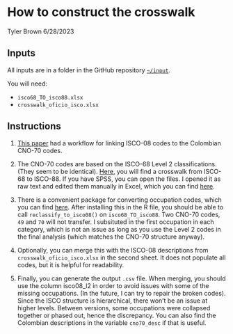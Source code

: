 How to construct the crosswalk
================
Tyler Brown
6/28/2023

## Inputs

All inputs are in a folder in the GitHub repository
[`~/input`](https://github.com/tylerjamesbrown7/co_tk/tree/96052d8bcd845533dcea3d6e7d44cb88c3595309/input).

You will need:

-   `isco68_TO_isco88.xlsx`
-   `crosswalk_oficio_isco.xlsx`

## Instructions

1.  [This
    paper](https://repository.urosario.edu.co/server/api/core/bitstreams/d4925f02-0c79-4671-8013-aeba548c854b/content)
    had a workflow for linking ISCO-08 codes to the Colombian CNO-70
    codes.

2.  The CNO-70 codes are based on the ISCO-68 Level 2 classifications.
    (They seem to be identical).
    [Here](http://www.harryganzeboom.nl/isco68/), you will find a
    crosswalk from ISCO-68 to ISCO-88. If you have SPSS, you can open
    the files. I opened it as raw text and edited them manually in
    Excel, which you can find
    [here](https://github.com/tylerjamesbrown7/co_tk/blob/3ea22042ffb42ad474659f7c74390a4b5098a967/input/isco68_TO_isco88.xlsx).

3.  There is a convenient package for converting occupation codes, which
    you can find
    [here](https://guidowe.github.io/occupationcross/index.html). After
    installing this in the R file, you should be able to call
    `reclassify_to_isco08()` on `isco68_TO_isco88`. Two CNO-70 codes,
    `49` and `70` will not transfer. I subsituted in the first
    occupation in each category, which is not an issue as long as you
    use the Level 2 codes in the final analysis (which matches the
    CNO-70 structure anyway).

4.  Optionally, you can merge this with the ISCO-08 descriptions from
    `crosswalk_oficio_isco.xlsx` in the second sheet. It does not
    populate all codes, but it is helpful for readability.

5.  Finally, you can generate the output `.csv` file. When merging, you
    should use the column isco08_l2 in order to avoid issues with some
    of the missing occupations. (In the future, I can try to repair the
    broken codes). Since the ISCO structure is hierarchical, there won’t
    be an issue at higher levels. Between versions, some occupations
    were collapsed together or phased out, hence the discrepancy. You
    can also find the Colombian descriptions in the variable
    `cno70_desc` if that is useful.
